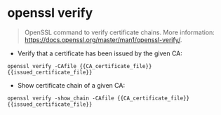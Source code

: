 # openssl verify

> OpenSSL command to verify certificate chains.
> More information: <https://docs.openssl.org/master/man1/openssl-verify/>.

- Verify that a certificate has been issued by the given CA:

`openssl verify -CAfile {{CA_certificate_file}} {{issued_certificate_file}}`

- Show certificate chain of a given CA:

`openssl verify -show_chain -CAfile {{CA_certificate_file}} {{issued_certificate_file}}`
